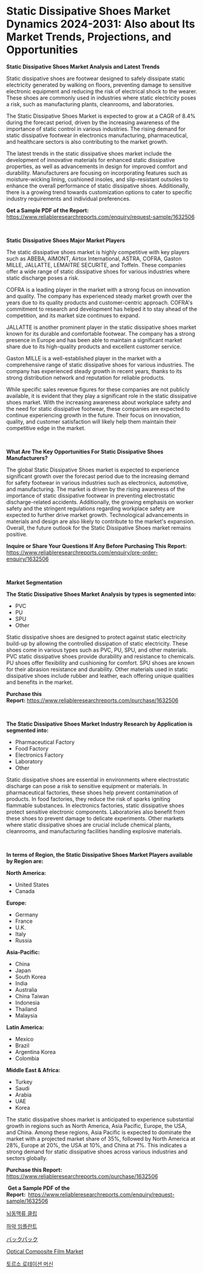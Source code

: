 <p><h1>Static Dissipative Shoes Market Dynamics 2024-2031: Also about Its Market Trends, Projections, and Opportunities</h1></p><p><strong>Static Dissipative Shoes Market Analysis and Latest Trends</strong></p>
<p><p>Static dissipative shoes are footwear designed to safely dissipate static electricity generated by walking on floors, preventing damage to sensitive electronic equipment and reducing the risk of electrical shock to the wearer. These shoes are commonly used in industries where static electricity poses a risk, such as manufacturing plants, cleanrooms, and laboratories.</p><p>The Static Dissipative Shoes Market is expected to grow at a CAGR of 8.4% during the forecast period, driven by the increasing awareness of the importance of static control in various industries. The rising demand for static dissipative footwear in electronics manufacturing, pharmaceutical, and healthcare sectors is also contributing to the market growth.</p><p>The latest trends in the static dissipative shoes market include the development of innovative materials for enhanced static dissipative properties, as well as advancements in design for improved comfort and durability. Manufacturers are focusing on incorporating features such as moisture-wicking lining, cushioned insoles, and slip-resistant outsoles to enhance the overall performance of static dissipative shoes. Additionally, there is a growing trend towards customization options to cater to specific industry requirements and individual preferences.</p></p>
<p><strong>Get a Sample PDF of the Report:&nbsp;</strong> <a href="https://www.reliableresearchreports.com/enquiry/request-sample/1632506">https://www.reliableresearchreports.com/enquiry/request-sample/1632506</a></p>
<p>&nbsp;</p>
<p><strong>Static Dissipative Shoes Major Market Players</strong></p>
<p><p>The static dissipative shoes market is highly competitive with key players such as ABEBA, AIMONT, Airtox International, ASTRA, COFRA, Gaston MILLE, JALLATTE, LEMAITRE SECURITE, and Toffeln. These companies offer a wide range of static dissipative shoes for various industries where static discharge poses a risk.</p><p>COFRA is a leading player in the market with a strong focus on innovation and quality. The company has experienced steady market growth over the years due to its quality products and customer-centric approach. COFRA's commitment to research and development has helped it to stay ahead of the competition, and its market size continues to expand.</p><p>JALLATTE is another prominent player in the static dissipative shoes market known for its durable and comfortable footwear. The company has a strong presence in Europe and has been able to maintain a significant market share due to its high-quality products and excellent customer service.</p><p>Gaston MILLE is a well-established player in the market with a comprehensive range of static dissipative shoes for various industries. The company has experienced steady growth in recent years, thanks to its strong distribution network and reputation for reliable products.</p><p>While specific sales revenue figures for these companies are not publicly available, it is evident that they play a significant role in the static dissipative shoes market. With the increasing awareness about workplace safety and the need for static dissipative footwear, these companies are expected to continue experiencing growth in the future. Their focus on innovation, quality, and customer satisfaction will likely help them maintain their competitive edge in the market.</p></p>
<p>&nbsp;</p>
<p><strong>What Are The Key Opportunities For Static Dissipative Shoes Manufacturers?</strong></p>
<p><p>The global Static Dissipative Shoes market is expected to experience significant growth over the forecast period due to the increasing demand for safety footwear in various industries such as electronics, automotive, and manufacturing. The market is driven by the rising awareness of the importance of static dissipative footwear in preventing electrostatic discharge-related accidents. Additionally, the growing emphasis on worker safety and the stringent regulations regarding workplace safety are expected to further drive market growth. Technological advancements in materials and design are also likely to contribute to the market's expansion. Overall, the future outlook for the Static Dissipative Shoes market remains positive.</p></p>
<p><strong>Inquire or Share Your Questions If Any Before Purchasing This Report:</strong> <a href="https://www.reliableresearchreports.com/enquiry/pre-order-enquiry/1632506">https://www.reliableresearchreports.com/enquiry/pre-order-enquiry/1632506</a></p>
<p>&nbsp;</p>
<p><strong>Market Segmentation</strong></p>
<p><strong>The Static Dissipative Shoes Market Analysis by types is segmented into:</strong></p>
<p><ul><li>PVC</li><li>PU</li><li>SPU</li><li>Other</li></ul></p>
<p><p>Static dissipative shoes are designed to protect against static electricity build-up by allowing the controlled dissipation of static electricity. These shoes come in various types such as PVC, PU, SPU, and other materials. PVC static dissipative shoes provide durability and resistance to chemicals. PU shoes offer flexibility and cushioning for comfort. SPU shoes are known for their abrasion resistance and durability. Other materials used in static dissipative shoes include rubber and leather, each offering unique qualities and benefits in the market.</p></p>
<p><strong>Purchase this Report:&nbsp;</strong><a href="https://www.reliableresearchreports.com/purchase/1632506">https://www.reliableresearchreports.com/purchase/1632506</a></p>
<p>&nbsp;</p>
<p><strong>The Static Dissipative Shoes Market Industry Research by Application is segmented into:</strong></p>
<p><ul><li>Pharmaceutical Factory</li><li>Food Factory</li><li>Electronics Factory</li><li>Laboratory</li><li>Other</li></ul></p>
<p><p>Static dissipative shoes are essential in environments where electrostatic discharge can pose a risk to sensitive equipment or materials. In pharmaceutical factories, these shoes help prevent contamination of products. In food factories, they reduce the risk of sparks igniting flammable substances. In electronics factories, static dissipative shoes protect sensitive electronic components. Laboratories also benefit from these shoes to prevent damage to delicate experiments. Other markets where static dissipative shoes are crucial include chemical plants, cleanrooms, and manufacturing facilities handling explosive materials.</p></p>
<p>&nbsp;</p>
<p><strong>In terms of Region, the Static Dissipative Shoes Market Players available by Region are:</strong></p>
<p>
    <p> <strong> North America: </strong>
        <ul>
            <li>United States</li>
            <li>Canada</li>
        </ul>
        </p> 
    <p> <strong> Europe: </strong>
        <ul>
            <li>Germany</li>
            <li>France</li>
            <li>U.K.</li>
            <li>Italy</li>
            <li>Russia</li>
        </ul>
        </p> 
    <p> <strong> Asia-Pacific: </strong>
        <ul>
            <li>China</li>
            <li>Japan</li>
            <li>South Korea</li>
            <li>India</li>
            <li>Australia</li>
            <li>China Taiwan</li>
            <li>Indonesia</li>
            <li>Thailand</li>
            <li>Malaysia</li>
        </ul>
        </p> 
    <p> <strong> Latin America: </strong>
        <ul>
            <li>Mexico</li>
            <li>Brazil</li>
            <li>Argentina Korea</li>
            <li>Colombia</li>
        </ul>
        </p> 
    <p> <strong> Middle East & Africa: </strong>
        <ul>
            <li>Turkey</li>
            <li>Saudi</li>
            <li>Arabia</li>
            <li>UAE</li>
            <li>Korea</li>
        </ul>
    </p>
    </p>
<p><p>The static dissipative shoes market is anticipated to experience substantial growth in regions such as North America, Asia Pacific, Europe, the USA, and China. Among these regions, Asia Pacific is expected to dominate the market with a projected market share of 35%, followed by North America at 28%, Europe at 20%, the USA at 10%, and China at 7%. This indicates a strong demand for static dissipative shoes across various industries and sectors globally.</p></p>
<p><strong>Purchase this Report: </strong><a href="https://www.reliableresearchreports.com/purchase/1632506">https://www.reliableresearchreports.com/purchase/1632506</a></p>
<p>&nbsp;<strong>Get a Sample PDF of the Report:&nbsp;&nbsp;</strong><a href="https://www.reliableresearchreports.com/enquiry/request-sample/1632506">https://www.reliableresearchreports.com/enquiry/request-sample/1632506</a></p>
<p><strong></strong></p>
<p><p><a href="https://github.com/trmesnao7959541/Market-Research-Report-List-1/blob/main/60560764795.md">뇌동맥류 클립</a></p><p><a href="https://github.com/vsn7qpua81q/Market-Research-Report-List-1/blob/main/82177904796.md">하악 임플란트</a></p><p><a href="https://github.com/adcxff01450218/Market-Research-Report-List-1/blob/main/74747605223.md">バックパック</a></p><p><a href="https://issuu.com/reportprime-2/docs/optical-composite-film-market-size-2030.pptx">Optical Composite Film Market</a></p><p><a href="https://medium.com/@zolajenkins98/%ED%97%88%EB%A6%AC-%ED%9A%8C%EC%A0%84%EA%B8%B0%EA%B3%84-%EC%8B%9C%EC%9E%A5-%EC%9C%A0%ED%98%95-%EC%9D%91%EC%9A%A9-%EB%B0%8F-%EC%A7%80%EB%A6%AC%EC%97%90-%EB%8C%80%ED%95%9C-%ED%8F%AC%EA%B4%84%EC%A0%81%EC%9D%B8-%ED%8F%89%EA%B0%80-9cc5bae13535">토르소 로테이션 머신</a></p></p>